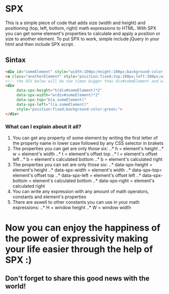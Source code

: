 # SPX
This is a simple piece of code that adds size (width and height) and positioning (top, left, bottom, right) math expressions to HTML. With SPX you can get some element's properties to calculate and apply a position or size to another element. To put SPX to work, simple include jQuery in your html and then include SPX script.

## Sintax
```html
<div id="someElement" style="width:100px;height:100px;background-color:blue;">
<a class="anotherElement" style="position:fixed;top:100px;left:300px;width:20px;height:20px;background-color:red;">
<!-- the DIV below will be two times bigger than div#someElement and will be placed below a.anotherElement !-->
<div
     data-spx-height="h(div#someElement)*2"
     data-spx-width="w(div#someElement)*2"
     data-spx-top="b(a.someElement)"
     data-spx-left="l(a.someElement)"
     style="position:fixed;background-color:green;">
</div>
```
### What can I explain about it all?
1. You can get any property of some element by writing the first letter of the property name in lower case followed by any CSS selector in brakets
2. The properties you can get are only those six:
..* h = element's height
..* w = element's width
..* t = element's offset top
..* l = element's offset left
..* b = element's calculated bottom
..* b = element's calculated right
3. The properties you can set are only those six:
..* data-spx-height = element's height
..* data-spx-width = element's width
..* data-spx-top= element's offset top
..* data-spx-left = element's offset left
..* data-spx-bottom = element's calculated bottom
..* data-spx-right = element's calculated right
4. You can write any expression with any amount of math operators, constants and element's properties
5. There are aswell to other constants you can use in your math expressions: 
..* H = window height
..* W = window width

# Now you can enjoy the happiness of the power of expressivity making your life easier through the help of SPX :)
## Don't forget to share this good news with the world!


